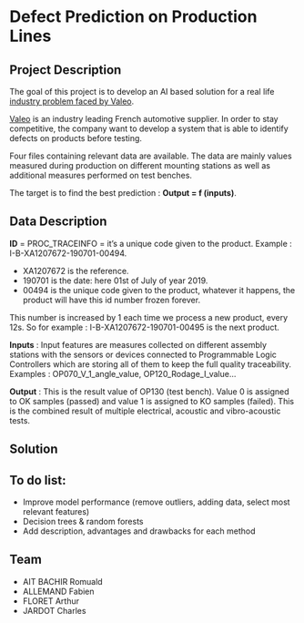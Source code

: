 # Defect Prediction on Production Lines

## Project Description

The goal of this project is to develop an AI based solution for a real life [industry problem faced by Valeo](https://challengedata.ens.fr/challenges/36).  

[Valeo](https://www.valeo.com/fr/) is an industry leading French automotive supplier. In order to stay competitive, the company want to develop a system that is able to identify defects on products before testing.  

Four files containing relevant data are available. The data are mainly values measured during production on different mounting stations as well as additional measures performed on test benches.

The target is to find the best prediction : **Output = f (inputs)**.  

## Data Description

**ID** = PROC_TRACEINFO = it’s a unique code given to the product. Example : I-B-XA1207672-190701-00494.  
- XA1207672 is the reference.  
- 190701 is the date: here 01st of July of year 2019.  
- 00494 is the unique code given to the product, whatever it happens, the product will have this id number frozen forever.  

This number is increased by 1 each time we process a new product, every 12s. So for example : I-B-XA1207672-190701-00495 is the next product.

**Inputs** : Input features are measures collected on different assembly stations with the sensors or devices connected to Programmable Logic Controllers which are storing all of them to keep the full quality traceability. Examples : OP070_V_1_angle_value, OP120_Rodage_I_value...  

**Output** : This is the result value of OP130 (test bench). Value 0 is assigned to OK samples (passed) and value 1 is assigned to KO samples (failed). This is the combined result of multiple electrical, acoustic and vibro-acoustic tests.  

## Solution

## To do list:

- Improve model performance (remove outliers, adding data, select most relevant features)  
- Decision trees & random forests  
- Add description, advantages and drawbacks for each method  

## Team

- AIT BACHIR Romuald  
- ALLEMAND Fabien  
- FLORET Arthur  
- JARDOT Charles  